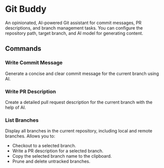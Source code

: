# Git Buddy

An opinionated, AI-powered Git assistant for commit messages, PR descriptions, and branch management tasks. You can configure the repository path, target branch, and AI model for generating content.

## Commands

### Write Commit Message

Generate a concise and clear commit message for the current branch using AI.

### Write PR Description

Create a detailed pull request description for the current branch with the help of AI.

### List Branches

Display all branches in the current repository, including local and remote branches. Allows you to:

- Checkout to a selected branch.
- Write a PR description for a selected branch.
- Copy the selected branch name to the clipboard.
- Prune and delete untracked branches.
